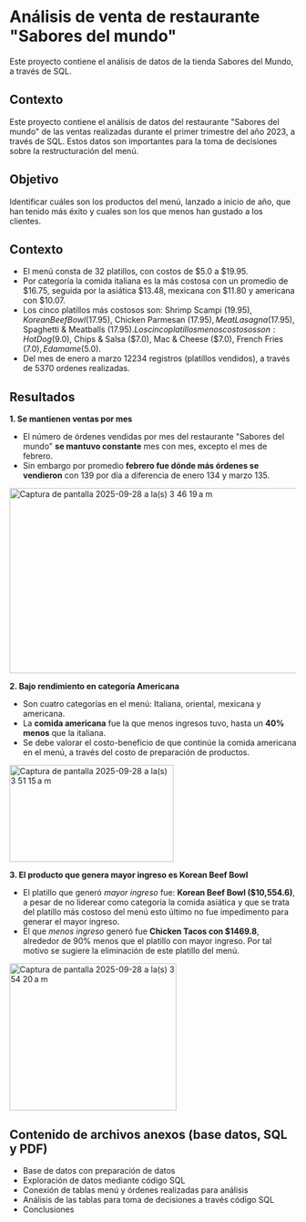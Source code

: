 # Análisis de venta de restaurante "Sabores del mundo"
Este proyecto contiene el análisis de datos de la tienda Sabores del Mundo, a través de SQL.

## Contexto
Este proyecto contiene el análisis de datos del restaurante "Sabores del mundo" de las ventas realizadas durante el primer trimestre del año 2023, a través de SQL. Estos datos son importantes para la toma de decisiones sobre la restructuración del menú.

## Objetivo
Identificar cuáles son los productos del menú, lanzado a inicio de año, que han tenido más éxito y cuales son los que menos han gustado a los clientes.

## Contexto
- El menú consta de 32 platillos, con costos de $5.0 a $19.95.
- Por categoría la comida italiana es la más costosa con un promedio de $16.75, seguida por la asiática $13.48, mexicana con $11.80 y americana con $10.07.
- Los cinco platillos más costosos son: Shrimp Scampi ($19.95), Korean Beef Bowl ($17.95), Chicken Parmesan ($17.95), Meat Lasagna ($17.95), Spaghetti &
Meatballs ($17.95). Los cinco platillos menos costosos son: Hot Dog ($9.0), Chips & Salsa ($7.0), Mac & Cheese ($7.0), French Fries ($7.0), Edamame ($5.0).
- Del mes de enero a marzo 12234 registros (platillos vendidos), a través de 5370 ordenes realizadas.

## Resultados

**1. Se mantienen ventas por mes**
  - El número de órdenes vendidas por mes del restaurante "Sabores del mundo" **se mantuvo constante** mes con mes, excepto el mes de febrero.
  - Sin embargo por promedio **febrero fue dónde más órdenes se vendieron** con 139 por día a diferencia de enero 134 y marzo 135.

<img width="689" height="325" alt="Captura de pantalla 2025-09-28 a la(s) 3 46 19 a m" src="https://github.com/user-attachments/assets/15488aa1-aa22-4bad-a441-4a722d978f53" />


**2. Bajo rendimiento en categoría Americana**
  - Son cuatro categorías en el menú: Italiana, oriental, mexicana y americana.
  - La **comida americana** fue la que menos ingresos tuvo, hasta un **40% menos** que la italiana.
  - Se debe valorar el costo-beneficio de que continúe la comida americana en el menú, a través del costo de preparación de productos.

<img width="288" height="170" alt="Captura de pantalla 2025-09-28 a la(s) 3 51 15 a m" src="https://github.com/user-attachments/assets/959d6aeb-0824-4ae1-b6c7-5802e056b50a" />


**3. El producto que genera mayor ingreso es Korean Beef Bowl**
- El platillo que generó _mayor ingreso_ fue: **Korean Beef Bowl ($10,554.6)**, a pesar de no liderear como categoría la comida asiática y que se trata del platillo más costoso del menú esto último no fue impedimento para generar el mayor ingreso.
- El que _menos ingreso_ generó fue **Chicken Tacos con $1469.8**, alrededor de 90% menos que el platillo con mayor ingreso. Por tal motivo se sugiere la eliminación de este platillo del menú.
  
<img width="293" height="258" alt="Captura de pantalla 2025-09-28 a la(s) 3 54 20 a m" src="https://github.com/user-attachments/assets/958ec26f-fd40-4a59-9f73-bee60dffac02" />



## Contenido de archivos anexos (base datos, SQL y PDF)
  - Base de datos con preparación de datos
  - Exploración de datos mediante código SQL
  - Conexión de tablas menú y órdenes realizadas para análisis
  - Análisis de las tablas para toma de decisiones a través código SQL
  - Conclusiones
